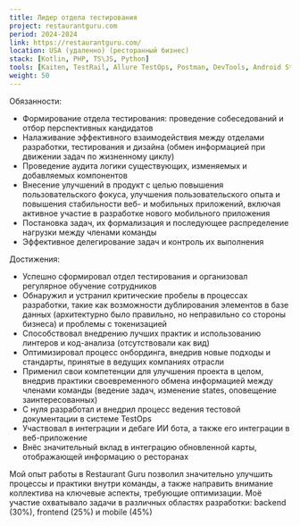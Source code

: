 ```yaml
---
title: Лидер отдела тестирования
project: restaurantguru.com
period: 2024-2024
link: https://restaurantguru.com/
location: USA (удаленно) (ресторанный бизнес)
stack: [Kotlin, PHP, TS\JS, Python]
tools: [Kaiten, TestRail, Allure TestOps, Postman, DevTools, Android Studio (Logcat), Charles proxy, Fiddler]
weight: 50
---
```


Обязанности:

- Формирование отдела тестирования: проведение собеседований и отбор перспективных кандидатов
- Налаживание эффективного взаимодействия между отделами разработки, тестирования и дизайна (обмен информацией при движении задач по жизненному циклу)
- Проведение аудита логики существующих, изменяемых и добавляемых компонентов
- Внесение улучшений в продукт с целью повышения пользовательского фокуса, улучшения пользовательского опыта и повышения стабильности веб- и мобильных приложений, включая активное участие в разработке нового мобильного приложения
- Постановка задач, их формализация и последующее распределение нагрузки между членами команды
- Эффективное делегирование задач и контроль их выполнения

Достижения:

- Успешно сформировал отдел тестирования и организовал регулярное обучение сотрудников
- Обнаружил и устранил критические пробелы в процессах разработки, такие как возможности дублирования элементов в базе данных (архитектурно было правильно, но неправильно со стороны бизнеса) и проблемы с токенизацией
- Способствовал внедрению лучших практик и использованию линтеров и код-анализа (отсутствовали как вид)
- Оптимизировал процесс онбординга, внедрив новые подходы и стандарты, принятые в ведущих компаниях отрасли
- Применил свои компетенции для улучшения проекта в целом, внедрив практики своевременного обмена информацией между членами команды (ведение задач, изменение states, оповещение заинтересованных)
- С нуля разработал и внедрил процесс ведения тестовой документации в системе TestOps
- Участвовал в интеграции и дебаге ИИ бота, а также его интеграции в веб-приложение
- Внёс значительный вклад в интеграцию обновленной карты, отображающей информацию о ресторанах

Мой опыт работы в Restaurant Guru позволил значительно улучшить процессы и практики внутри команды, а также направить внимание коллектива на ключевые аспекты, требующие оптимизации. Моё участие охватывало задачи в различных областях разработки:
backend (30%), frontend (25%) и mobile (45%)